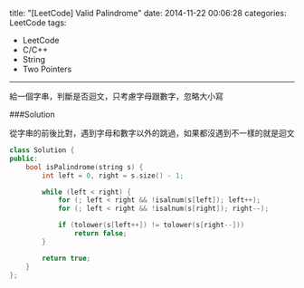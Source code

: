 title: "[LeetCode] Valid Palindrome"
date: 2014-11-22 00:06:28
categories: LeetCode
tags:
- LeetCode
- C/C++
- String
- Two Pointers
---
給一個字串，判斷是否迴文，只考慮字母跟數字，忽略大小寫

<!-- more -->

###Solution

從字串的前後比對，遇到字母和數字以外的跳過，如果都沒遇到不一樣的就是迴文

``` c++
class Solution {
public:
    bool isPalindrome(string s) {
        int left = 0, right = s.size() - 1;

        while (left < right) {
            for (; left < right && !isalnum(s[left]); left++);
            for (; left < right && !isalnum(s[right]); right--);

            if (tolower(s[left++]) != tolower(s[right--]))
                return false;
        }

        return true;
    }
};
```
